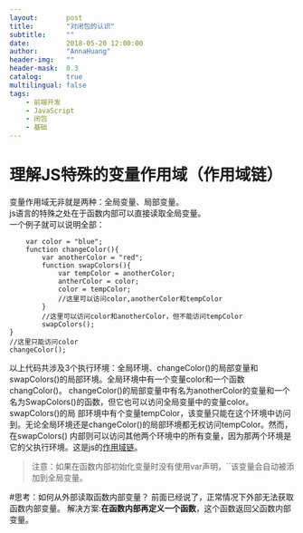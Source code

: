 ```yaml
---
layout:       post
title:        "对闭包的认识"
subtitle:     ""
date:         2018-05-20 12:00:00
author:       "AnnaHuang"
header-img:   ""
header-mask:  0.3
catalog:      true
multilingual: false 
tags:
    - 前端开发
    - JavaScript
    - 闭包
    - 基础
---
```

# 理解JS特殊的变量作用域（作用域链）
变量作用域无非就是两种：全局变量、局部变量。
<br>
js语言的特殊之处在于函数内部可以直接读取全局变量。
<br>
一个例子就可以说明全部：
<br>
```
    var color = "blue";
    function changeColor(){
        var anotherColor = "red";
        function swapColors(){
            var tempColor = anotherColor;
            antherColor = color;
            color = tempColor; 
            //这里可以访问color,anotherColor和tempColor
        }
        //这里可以访问color和anotherColor，但不能访问tempColor
        swapColors();
}
//这里只能访问color
changeColor();
```
以上代码共涉及3个执行环境：全局环境、changeColor()的局部变量和swapColors()的局部环境。全局环境中有一个变量color和一个函数changColor()。
changeColor()的局部变量中有名为anotherColor的变量和一个名为SwapColors()的函数，但它也可以访问全局变量中的变量color。swapColors()的局
部环境中有个变量tempColor，该变量只能在这个环境中访问到。无论全局环境还是changeColor()的局部环境都无权访问tempColor。然而，在swapColors()
内部则可以访问其他两个环境中的所有变量，因为那两个环境是它的父执行环境。这是js的[作用域链]()。

>注意：如果在函数内部初始化变量时没有使用var声明，``该变量会自动被添加到全局变量。

#思考：如何从外部读取函数内部变量？
前面已经说了，正常情况下外部无法获取函数内部变量。
解决方案:**在函数内部再定义一个函数**，这个函数返回父函数内部变量。
